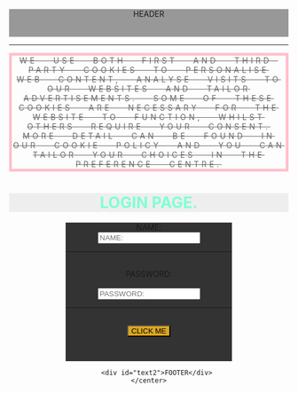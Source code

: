 <!DOCTYPE html>
<html lang="en">
<head>
    <meta charset="UTF-8">
    <meta http-equiv="X-UA-Compatible" content="IE=edge">
    <meta name="viewport" content="width=device-width, initial-scale=1.0">
    <title>Document</title>
    <style>
        #text1{
            background-color: #989898;
            height: 50px;
            width: 100%;
            left: 0px;
            bottom: 0px;
        }
        #text2{
            background-color: magenta;
            height: 50px;
            width: 100%;
            left: 0px;
            bottom: 0px;
            position: fixed;
        }
        div{
            background-color: #333;
            height: 250px;
            width: 300px;
        }
        body{
            margin: 0px;
        }
        p{
            color: #666;
            text-decoration-line: line-through;
            text-transform: uppercase;
            letter-spacing: 5px;
            word-spacing: 20px;
           border: 5px solid pink;
        }
        h1{
            color: aquamarine;
            background: #eee;
        }
        button{
            background-color: goldenrod;
         /* font-size: 50px; */
        }
    </style>
</head>
<body>
    <center>
        <div id="text1">HEADER</div>
        <hr color="red" size="10">
        <p>We use both first and third-party cookies to personalise web content, analyse visits to our websites and tailor advertisements. Some of these cookies are necessary for the website to function, whilst others require your consent. More detail can be found in our cookie policy and you can tailor your choices in the preference centre.</p>
        <h1>LOGIN PAGE.</h1>
        <div>
            NAME:<br>
        <input type="text" name="nm" placeholder="NAME:"><br><hr><br>
        PASSWORD:<br><br>
        <input type="password" name="ps" placeholder="PASSWORD:"><br><hr><br>
        <button>CLICK ME</button>
        </div>

        <div id="text2">FOOTER</div>
    </center>
</body>
</html>
